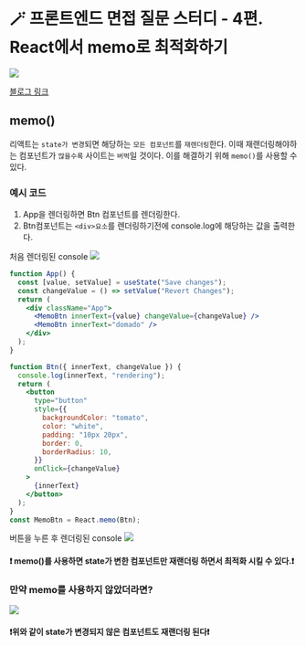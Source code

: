 # 🪄 프론트엔드 면접 질문 스터디 - 4편. React에서 memo로 최적화하기

![](https://velog.velcdn.com/images/mj9457/post/4417bb11-a9a7-483b-9c05-21bc84cd5141/image.png)

[블로그 링크](https://velog.io/@mj9457/%ED%94%84%EB%A1%A0%ED%8A%B8%EC%97%94%EB%93%9C-%EB%A9%B4%EC%A0%91-%EC%A7%88%EB%AC%B8-%EC%8A%A4%ED%84%B0%EB%94%94-4%ED%8E%B8.-React%EC%97%90%EC%84%9C-memo%EB%A1%9C-%EC%B5%9C%EC%A0%81%ED%99%94%ED%95%98%EA%B8%B0)

## memo()

리액트는 `state가 변경`되면 해당하는 `모든 컴포넌트`를 `재렌더링`한다.
이때 재랜더링해야하는 컴포넌트가 `많을수록` 사이트는 `버벅`일 것이다.
이를 해결하기 위해 `memo()`를 사용할 수 있다.

### 예시 코드

1. App을 렌더링하면 Btn 컴포넌트를 렌더링한다.
2. Btn컴포넌트는 `<div>요소`를 렌더링하기전에 console.log에 해당하는 값을 출력한다.

처음 렌더링된 console
![](https://velog.velcdn.com/images/mj9457/post/1f1d573d-edea-41d6-a7bb-e348bde5f430/image.png)

```jsx
function App() {
  const [value, setValue] = useState("Save changes");
  const changeValue = () => setValue("Revert Changes");
  return (
    <div className="App">
      <MemoBtn innerText={value} changeValue={changeValue} />
      <MemoBtn innerText="domado" />
    </div>
  );
}

function Btn({ innerText, changeValue }) {
  console.log(innerText, "rendering");
  return (
    <button
      type="button"
      style={{
        backgroundColor: "tomato",
        color: "white",
        padding: "10px 20px",
        border: 0,
        borderRadius: 10,
      }}
      onClick={changeValue}
    >
      {innerText}
    </button>
  );
}
const MemoBtn = React.memo(Btn);
```

버튼을 누른 후 렌더링된 console
![](https://velog.velcdn.com/images/mj9457/post/9002c67f-3a87-4a58-baad-dab0d53c84e0/image.png)

#### ❗ memo()를 사용하면 state가 변한 컴포넌트만 재랜더링 하면서 최적화 시킬 수 있다.❗

### 만약 memo를 사용하지 않았더라면?

![](https://velog.velcdn.com/images/mj9457/post/a56c7ba3-1d7f-484a-b439-0404873d76ed/image.png)

#### ❗위와 같이 state가 변경되지 않은 컴포넌트도 재랜더링 된다❗
